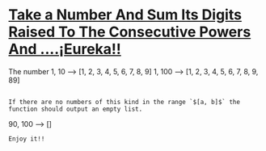 # [Take a Number And Sum  Its Digits Raised To The Consecutive Powers And ....¡Eureka!!](https://www.codewars.com/kata/5626b561280a42ecc50000d1)

The number 1, 10  --> [1, 2, 3, 4, 5, 6, 7, 8, 9]
1, 100 --> [1, 2, 3, 4, 5, 6, 7, 8, 9, 89]
```

If there are no numbers of this kind in the range `$[a, b]$` the function should output an empty list.
```
90, 100 --> []
```
Enjoy it!!

